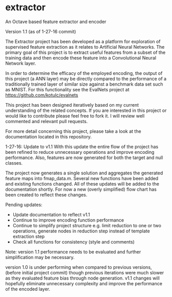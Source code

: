 # extractor
An Octave based feature extractor and encoder

Version 1.1 (as of 1-27-16 commit)

The Extractor project has been developed as a platform for exploration of supervised feature extraction as it relates to Artificial Neural Networks. The primary goal of this project is to extract useful features from a subset of the training data and then encode these feature into a Convolutional Neural Network layer. 

In order to determine the efficacy of the employed encoding, the output of this project (a ANN layer) may be directly compared to the performance of a traditionally trained layer of similar size against a benchmark data set such as MNIST. For this functionality see the EvalNets project at https://github.com/kotulc/evalnets

This project has been designed iteratively based on my current understanding of the related concepts. If you are interested in this project or would like to contribute please feel free to fork it. I will review well commented and relevant pull requests.

For more detail concerning this project, please take a look at the documentation located in this repository.


1-27-16: Update to v1.1
With this update the entire flow of the project has been refined to reduce unnecessary operations and improve encoding performance. Also, features are now generated for both the target and null classes.

The project now generates a single solution and aggregates the generated feature maps into fmap_data.m. Several new functions have been added and existing functions changed. All of these updates will be added to the documentation shortly. For now a new (overly simplified) flow chart has been created to reflect these changes.


Pending updates: 
- Update documentation to reflect v1.1
- Continue to improve encoding function performance
- Continue to simplify project structure e.g. limit reduction to one or two operations, generate nodes in reduction step instead of template extraction step
- Check all functions for consistency (style and comments)

Note: version 1.1 performance needs to be evaluated and further simplification may be necessary.

version 1.0 is under performing when compared to previous versions, (before initial project commit) though previous iterations were much slower as they evaluated feature bias through node generation. v1.1 changes will hopefully eliminate unnecessary complexity and improve the performance of the encoded layer.
